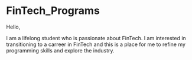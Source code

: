 # FinTech_Programs

Hello,

I am a lifelong student who is passionate about FinTech.  I am interested in transitioning to a carreer in FinTech and this is a place for me to refine my programming skills and explore the industry. 
